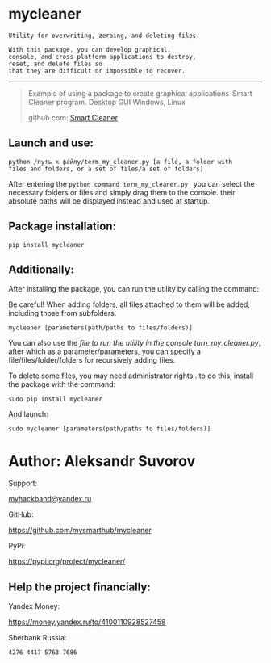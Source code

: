 mycleaner
===

    Utility for overwriting, zeroing, and deleting files.
    
    With this package, you can develop graphical,
    console, and cross-platform applications to destroy,
    reset, and delete files so
    that they are difficult or impossible to recover.
---
>Example of using a package to create
>graphical applications-Smart Cleaner program.
>Desktop GUI Windows, Linux
>
>github.com: [Smart Cleaner](http://github.com/mysmarthub/smartcleaner/)

Launch and use:
---
<code>python /путь к файлу/term_my_cleaner.py 
[a file, a folder with files and folders, or a set of files/a set of folders]</code>
<p>After entering the <code>python command term_my_cleaner.py </code> you can select the necessary folders or files
and simply drag them to the console. their absolute paths will be displayed instead and
used at startup.</p>

Package installation:
---
`pip install mycleaner`

Additionally:
---
<p>After installing the package, you can run the utility by calling the command:</p>
<p>Be careful! When adding folders, all files attached to them will be added,
including those from subfolders.</p>

<code>mycleaner [parameters(path/paths to files/folders)]</code>
<p>You can also use the <i>file to run the utility in the console turn_my_cleaner.py</i>, after which
as a parameter/parameters, you can specify
a file/files/folder/folders for recursively adding files.</p>

<p>To delete some files, you may need administrator rights
. to do this, install the package with the command:</p>

`sudo pip install mycleaner`

<p>And launch:</p>
<code>sudo mycleaner [parameters(path/paths to files/folders)]</code>

Author: Aleksandr Suvorov
===

Support: 

myhackband@yandex.ru

GitHub: 

https://github.com/mysmarthub/mycleaner

PyPi:

https://pypi.org/project/mycleaner/

Help the project financially:
---
Yandex Money: 

https://money.yandex.ru/to/4100110928527458

Sberbank Russia: 

`4276 4417 5763 7686`
